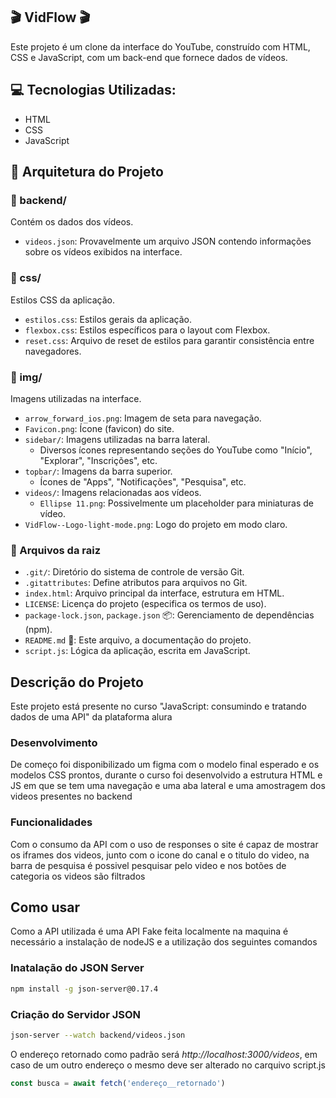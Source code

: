 ## 🎬 VidFlow 🎬

Este projeto é um clone da interface do YouTube, construído com HTML, CSS e JavaScript, com um back-end que fornece dados de vídeos. 

## 💻 Tecnologias Utilizadas:

- HTML
- CSS
- JavaScript

## 📂 Arquitetura do Projeto

### 📁 backend/

Contém os dados dos vídeos.

- `videos.json`: Provavelmente um arquivo JSON contendo informações sobre os vídeos exibidos na interface.

### 📁 css/

Estilos CSS da aplicação.

- `estilos.css`:  Estilos gerais da aplicação.
- `flexbox.css`: Estilos específicos para o layout com Flexbox.
- `reset.css`: Arquivo de reset de estilos para garantir consistência entre navegadores.

### 📁 img/

Imagens utilizadas na interface.

- `arrow_forward_ios.png`: Imagem de seta para navegação.
- `Favicon.png`: Ícone (favicon) do site.
- `sidebar/`: Imagens utilizadas na barra lateral.
  - Diversos ícones representando seções do YouTube como "Início", "Explorar", "Inscrições", etc.
- `topbar/`: Imagens da barra superior.
  - Ícones de "Apps", "Notificações", "Pesquisa", etc.
- `videos/`: Imagens relacionadas aos vídeos. 
  - `Ellipse 11.png`:  Possivelmente um placeholder para miniaturas de vídeo. 
- `VidFlow--Logo-light-mode.png`: Logo do projeto em modo claro.

### 📄 Arquivos da raiz

- `.git/`: Diretório do sistema de controle de versão Git.
- `.gitattributes`: Define atributos para arquivos no Git.
- `index.html`: Arquivo principal da interface, estrutura em HTML.
- `LICENSE`: Licença do projeto (especifica os termos de uso).
- `package-lock.json`, `package.json` 📦: Gerenciamento de dependências (npm).
- `README.md` 📄: Este arquivo, a documentação do projeto.
- `script.js`:  Lógica da aplicação, escrita em JavaScript. 


## Descrição do Projeto

Este projeto está presente no curso "JavaScript: consumindo e tratando dados de uma API" da plataforma alura

### Desenvolvimento

De começo foi disponibilizado um figma com o modelo final esperado e os modelos CSS prontos, durante o curso foi desenvolvido a estrutura HTML e JS em que se tem uma navegação e uma aba lateral e uma amostragem dos videos presentes no backend

### Funcionalidades

Com o consumo da API com o uso de responses o site é capaz de mostrar os iframes dos videos, junto com o icone do canal e o titulo do video, na barra de pesquisa é possivel pesquisar pelo video e nos botões de categoria os videos são filtrados

## Como usar

Como a API utilizada é uma API Fake feita localmente na maquina é necessário a instalação de nodeJS e a utilização dos seguintes comandos

### Inatalação do JSON Server
``` bash
npm install -g json-server@0.17.4
```

### Criação do Servidor JSON
``` bash
json-server --watch backend/videos.json
```

O endereço retornado como padrão será *http://localhost:3000/videos*, em caso de um outro endereço o mesmo deve ser alterado no carquivo script.js 

```javascript
const busca = await fetch('endereço__retornado')
```